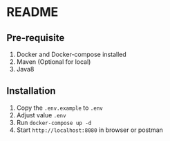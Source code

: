 # README

## Pre-requisite

1. Docker and Docker-compose installed
2. Maven (Optional for local)
3. Java8

## Installation

1. Copy the `.env.example` to `.env`
2. Adjust value `.env`
3. Run `docker-compose up -d`
4. Start `http://localhost:8080` in browser or postman
